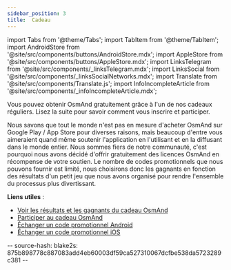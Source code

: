 ```yaml
---
sidebar_position: 3
title:  Cadeau
---
```


import Tabs from '@theme/Tabs';
import TabItem from '@theme/TabItem';
import AndroidStore from '@site/src/components/buttons/AndroidStore.mdx';
import AppleStore from '@site/src/components/buttons/AppleStore.mdx';
import LinksTelegram from '@site/src/components/_linksTelegram.mdx';
import LinksSocial from '@site/src/components/_linksSocialNetworks.mdx';
import Translate from '@site/src/components/Translate.js';
import InfoIncompleteArticle from '@site/src/components/_infoIncompleteArticle.mdx';

Vous pouvez obtenir OsmAnd gratuitement grâce à l'un de nos cadeaux réguliers. Lisez la suite pour savoir comment vous inscrire et participer.

Nous savons que tout le monde n'est pas en mesure d'acheter OsmAnd sur Google Play / App Store pour diverses raisons, mais beaucoup d'entre vous aimeraient quand même soutenir l'application en l'utilisant et en la diffusant dans le monde entier. Nous sommes fiers de notre communauté, c'est pourquoi nous avons décidé d'offrir gratuitement des licences OsmAnd en récompense de votre soutien. Le nombre de codes promotionnels que nous pouvons fournir est limité, nous choisirons donc les gagnants en fonction des résultats d'un petit jeu que nous avons organisé pour rendre l'ensemble du processus plus divertissant.

**Liens utiles** :
- [Voir les résultats et les gagnants du cadeau OsmAnd](https://osmand.net/giveaway/)
- [Participer au cadeau OsmAnd](https://osmand.net/giveaway/)
- [Échanger un code promotionnel Android](https://support.google.com/googleplay/answer/3422659?hl)
- [Échanger un code promotionnel iOS](https://support.apple.com/en-gb/HT201209)

-- source-hash: blake2s: 875b898778c887083add4eb60003df59ca527310067dcfbe538da5723289c381 --
